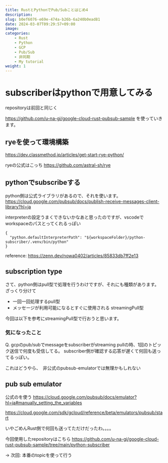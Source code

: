 ```yaml
---
title: RustとPythonでPub/Subことはじめ4
description: 
slug: b0ef6076-e69e-474a-b26b-6a240b0ead81
date: 2024-03-07T09:29:57+09:00
image: 
categories:
    - Rust
    - Python
    - GCP
    - Pub/Sub
    - 非同期
    - My tutorial
weight: 1      
---
```



# subscriberはpythonで用意してみる

repositoryは前回と同じく

https://github.com/u-na-gi/google-cloud-rust-pubsub-sample
を使っていきます。


## ryeを使って環境構築

https://dev.classmethod.jp/articles/get-start-rye-python/

ryeの公式はこっち
https://github.com/astral-sh/rye


## pythonでsubscribeする 

python側は公式ライブラリがあるので、それを使います。
https://cloud.google.com/pubsub/docs/publish-receive-messages-client-library?hl=ja


interpreterの設定うまくできないかなあと思ったのですが、vscodeでworkspaceのパスとってくれるっぽい

```
{
  "python.defaultInterpreterPath": "${workspaceFolder}/python-subscriber/.venv/bin/python"
}
```

reference: https://zenn.dev/nowa0402/articles/85833db7ff2e13

## subscription type

さて、python側はpull型で処理を行うわけですが、それにも種類があります。
ざっくり分けて

- 一回一回処理するpull型
- メッセージが利用可能になるとすぐに使用される streamingPull型

今回は以下を参考にstreamingPull型で行おうと思います。

### 気になったこと

Q. gcpのpub/subでmessageをsubscriberがstreaming pullの時、1回のトピック送信で何度も受信してる。
subscriber側が確認する応答が遅くて何回も送ってるっぽい。


これはどうやら、　非公式のpubsub-emulatorでは無理かもしれない

## pub sub emulator

公式のを使う
https://cloud.google.com/pubsub/docs/emulator?hl=ja#manually_setting_the_variables


https://cloud.google.com/sdk/gcloud/reference/beta/emulators/pubsub/start

いやごめんRust側で何回も送ってただけだったわ。。。。

今回使用したrepositoryはこちら
https://github.com/u-na-gi/google-cloud-rust-pubsub-sample/tree/main/python-subscriber

-> 次回: 本番のtopicを使って行う